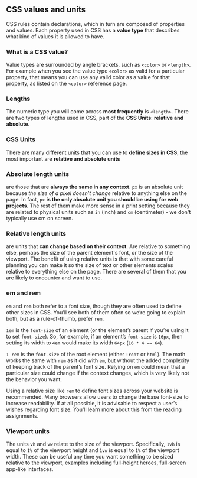 ## CSS values and units
CSS rules contain declarations, which in turn are composed of properties and values. Each property used in CSS has a **value type** that describes what kind of values it is allowed to have.

### What is a CSS value?
Value types are surrounded by angle brackets, such as `<color>` or `<length>`. For example when you see the value type `<color>` as valid for a particular property, that means you can use any valid color as a value for that property, as listed on the `<color>` reference page.

### Lengths
The numeric type you will come across **most frequently** is `<length>`. There are two types of lengths used in CSS, part of the **CSS Units**: **relative and absolute**.

### CSS Units
There are many different units that you can use to **define sizes in CSS**, the most important are **relative and absolute units**

### Absolute length units
are those that are **always the same in any context**. `px` is an absolute unit because *the size of a pixel doesn’t change* relative to anything else on the page. In fact, `px` **is the only absolute unit you should be using for web projects**. The rest of them make more sense in a print setting because they are related to physical units such as `in` (inch) and `cm` (centimeter) - we don't typically use cm on screen.

### Relative length units
are units that **can change based on their context**. Are relative to something else, perhaps the size of the parent element's font, or the size of the viewport. The benefit of using relative units is that with some careful planning you can make it so the size of text or other elements scales relative to everything else on the page. There are several of them that you are likely to encounter and want to use.

### em and rem
`em` and `rem` both refer to a font size, though they are often used to define other sizes in CSS. You’ll see both of them often so we’re going to explain both, but as a rule-of-thumb, prefer `rem`.

`1em` is the `font-size` of an element (or the element’s parent if you’re using it to set `font-size`). So, for example, if an element’s `font-size` is `16px`, then setting its width to `4em` would make its width `64px` (`16 * 4 == 64`).

`1 rem` is the `font-size` of the root element (either `:root` or `html`). The math works the same with `rem` as it did with `em`, but without the added complexity of keeping track of the parent’s font size. Relying on `em` could mean that a particular size could change if the context changes, which is very likely not the behavior you want.

Using a relative size like `rem` to define font sizes across your website is recommended. Many browsers allow users to change the base font-size to increase readability. If at all possible, it is advisable to respect a user’s wishes regarding font size. You’ll learn more about this from the reading assignments.

### Viewport units
The units `vh` and `vw` relate to the size of the viewport. Specifically, `1vh` is equal to `1%` of the viewport height and `1vw` is equal to `1%` of the viewport width. These can be useful any time you want something to be sized relative to the viewport, examples including full-height heroes, full-screen app-like interfaces.
